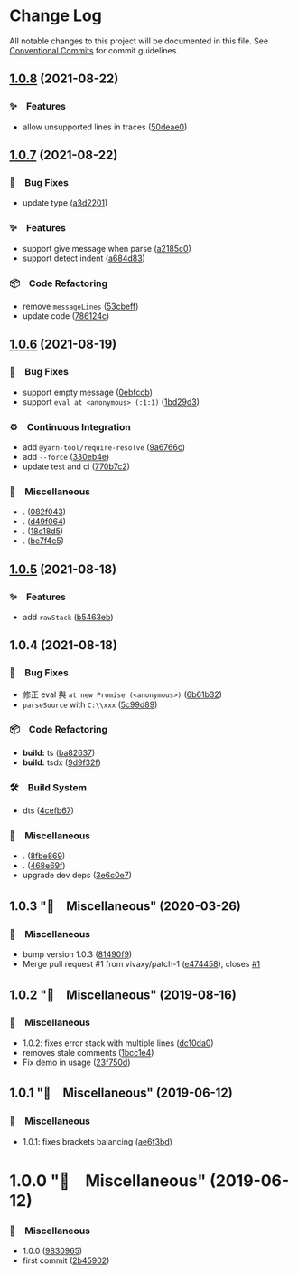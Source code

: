 # Change Log

All notable changes to this project will be documented in this file.
See [Conventional Commits](https://conventionalcommits.org) for commit guidelines.

## [1.0.8](https://github.com/bluelovers/error-stack/compare/error-stack2@1.0.7...error-stack2@1.0.8) (2021-08-22)


### ✨　Features

* allow unsupported lines in traces ([50deae0](https://github.com/bluelovers/error-stack/commit/50deae073a75813f2cc0adba7d0ecf558a0a055c))





## [1.0.7](https://github.com/bluelovers/error-stack/compare/error-stack2@1.0.6...error-stack2@1.0.7) (2021-08-22)


### 🐛　Bug Fixes

* update type ([a3d2201](https://github.com/bluelovers/error-stack/commit/a3d220185e378f6de678eada352d53bfb7c843db))


### ✨　Features

* support give message when parse ([a2185c0](https://github.com/bluelovers/error-stack/commit/a2185c093638ba4102aa0cd0cfa435744111fc68))
* support detect indent ([a684d83](https://github.com/bluelovers/error-stack/commit/a684d83440bb26ff47d6f1430bda509c400b09ef))


### 📦　Code Refactoring

* remove `messageLines` ([53cbeff](https://github.com/bluelovers/error-stack/commit/53cbeff4666b6f58df47482a70ebc18e6b7e124a))
* update code ([786124c](https://github.com/bluelovers/error-stack/commit/786124c044f4a3316c4d6eb028e7e4e75b0976bc))





## [1.0.6](https://github.com/bluelovers/error-stack/compare/error-stack2@1.0.5...error-stack2@1.0.6) (2021-08-19)


### 🐛　Bug Fixes

* support empty message ([0ebfccb](https://github.com/bluelovers/error-stack/commit/0ebfccb36762055e4cba244bd3a941db1bb6da25))
* support `eval at <anonymous> (:1:1)` ([1bd29d3](https://github.com/bluelovers/error-stack/commit/1bd29d3af83739d58bfa4c109430ab37244f85e3))


### ⚙️　Continuous Integration

* add `@yarn-tool/require-resolve` ([9a6766c](https://github.com/bluelovers/error-stack/commit/9a6766c279b3662694f20e5fcd9286973544f76c))
* add `--force` ([330eb4e](https://github.com/bluelovers/error-stack/commit/330eb4e997d79baa831739e763890a00b934cd55))
* update test and ci ([770b7c2](https://github.com/bluelovers/error-stack/commit/770b7c2faec0f6b1095e7e77e674cb32ff29e573))


### 🔖　Miscellaneous

* . ([082f043](https://github.com/bluelovers/error-stack/commit/082f043864f246cefc347134b1d5847292eaa88a))
* . ([d49f064](https://github.com/bluelovers/error-stack/commit/d49f064d586ac9d6138bd5751107ca49690e96ed))
* . ([18c18d5](https://github.com/bluelovers/error-stack/commit/18c18d518c1a61b7e4d9da53c0f2cc21ee43e77e))
* . ([be7f4e5](https://github.com/bluelovers/error-stack/commit/be7f4e549645075cee173f75d14ca526f1dec9bb))





## [1.0.5](https://github.com/bluelovers/error-stack/compare/error-stack2@1.0.4...error-stack2@1.0.5) (2021-08-18)


### ✨　Features

* add `rawStack` ([b5463eb](https://github.com/bluelovers/error-stack/commit/b5463ebac4bd47117d3799df3bf619a131a56607))





## 1.0.4 (2021-08-18)


### 🐛　Bug Fixes

* 修正 eval 與 `at new Promise (<anonymous>)` ([6b61b32](https://github.com/bluelovers/error-stack/commit/6b61b32abc58bceb6bd48b5b7b11a4081ebff8d7))
* `parseSource` with `C:\\xxx` ([5c99d89](https://github.com/bluelovers/error-stack/commit/5c99d89a774e31e2798b2496b87ac0720b55c0b5))


### 📦　Code Refactoring

* **build:** ts ([ba82637](https://github.com/bluelovers/error-stack/commit/ba826377c59130ebc2c2262d9775b7474f6ad10b))
* **build:** tsdx ([9d9f32f](https://github.com/bluelovers/error-stack/commit/9d9f32fd2bb7aa087b8666a16dfcc555429b806d))


### 🛠　Build System

* dts ([4cefb67](https://github.com/bluelovers/error-stack/commit/4cefb6719a4278b1522cba7a9d036f661666042e))


### 🔖　Miscellaneous

* . ([8fbe869](https://github.com/bluelovers/error-stack/commit/8fbe8698e575e53a995c648d775e78937c830d61))
* . ([468e69f](https://github.com/bluelovers/error-stack/commit/468e69f3dbf98e0e79609dc0073cbe29b74c025d))
* upgrade dev deps ([3e6c0e7](https://github.com/bluelovers/error-stack/commit/3e6c0e7e5c289fc2ffbbb79ec7e7b5804e836eea))



## 1.0.3 "🔖　Miscellaneous" (2020-03-26)


### 🔖　Miscellaneous

* bump version 1.0.3 ([81490f9](https://github.com/bluelovers/error-stack/commit/81490f958529c0a167315c430f89f181df0c832b))
* Merge pull request #1 from vivaxy/patch-1 ([e474458](https://github.com/bluelovers/error-stack/commit/e4744588d61709eb78c7ef614aca9c4152f84713)), closes [#1](https://github.com/bluelovers/error-stack/issues/1)



## 1.0.2 "🔖　Miscellaneous" (2019-08-16)


### 🔖　Miscellaneous

* 1.0.2: fixes error stack with multiple lines ([dc10da0](https://github.com/bluelovers/error-stack/commit/dc10da00ad98b1652c78704186ed7bf625bd131f))
* removes stale comments ([1bcc1e4](https://github.com/bluelovers/error-stack/commit/1bcc1e4fbfd76088e932a0dfe07ff4072377176b))
* Fix demo in usage ([23f750d](https://github.com/bluelovers/error-stack/commit/23f750dc5c7756937a72010a4faf262366c1b9fc))



## 1.0.1 "🔖　Miscellaneous" (2019-06-12)


### 🔖　Miscellaneous

* 1.0.1: fixes brackets balancing ([ae6f3bd](https://github.com/bluelovers/error-stack/commit/ae6f3bd658b851df68d23d94bf7b5da1358e9127))



# 1.0.0 "🔖　Miscellaneous" (2019-06-12)


### 🔖　Miscellaneous

* 1.0.0 ([9830965](https://github.com/bluelovers/error-stack/commit/983096562114b42f8a3eceb10ebeaa3a5a405eb3))
* first commit ([2b45902](https://github.com/bluelovers/error-stack/commit/2b459022ffea7702026a6d2e42167dfeae0dba8d))
